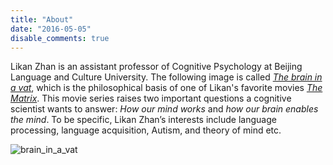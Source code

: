 ```yaml
---
title: "About"
date: "2016-05-05"
disable_comments: true
---
```


Likan Zhan is an assistant professor of Cognitive Psychology at Beijing Language and Culture University. The following image is called [*The brain in a vat*](https://en.wikipedia.org/wiki/Brain_in_a_vat), which is the philosophical basis of one of Likan's favorite movies [*The Matrix*](https://en.wikipedia.org/wiki/The_Matrix_(franchise)). This movie series raises two important questions a cognitive scientist wants to answer: *How our mind works* and *how our brain enables the mind*. To be specific, Likan Zhan’s interests include language processing, language acquisition, Autism, and theory of mind etc.

![brain_in_a_vat](https://webimages.likan.info/brain_in_a_vat.jpg)
